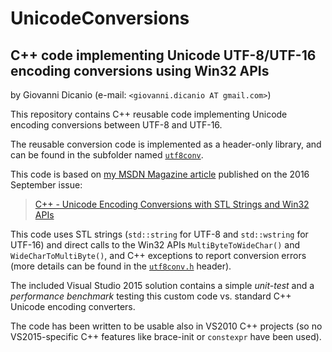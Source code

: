 # UnicodeConversions

## C++ code implementing Unicode UTF-8/UTF-16 encoding conversions using Win32 APIs

by Giovanni Dicanio (e-mail: `<giovanni.dicanio AT gmail.com>`)

This repository contains C++ reusable code implementing Unicode encoding conversions between UTF-8 and UTF-16.

The reusable conversion code is implemented as a header-only library, and can be found in the subfolder named [`utf8conv`](https://github.com/GiovanniDicanio/UnicodeConversions/tree/master/UnicodeConversions/utf8conv).

This code is based on [my MSDN Magazine article](https://msdn.microsoft.com/magazine/mt763237) published on the 2016 September issue:

> [C++ - Unicode Encoding Conversions with STL Strings and Win32 APIs](https://msdn.microsoft.com/magazine/mt763237)

This code uses STL strings (`std::string` for UTF-8 and `std::wstring` for UTF-16) and direct calls to the Win32 APIs `MultiByteToWideChar()` and `WideCharToMultiByte()`, and C++ exceptions to report conversion errors (more details can be found in the [`utf8conv.h`](https://github.com/GiovanniDicanio/UnicodeConversions/blob/master/UnicodeConversions/utf8conv/utf8conv.h) header).

The included Visual Studio 2015 solution contains a simple _unit-test_ and a _performance benchmark_ testing this custom code vs. standard C++ Unicode encoding converters.

The code has been written to be usable also in VS2010 C++ projects (so no VS2015-specific C++ features like brace-init or `constexpr` have been used).
